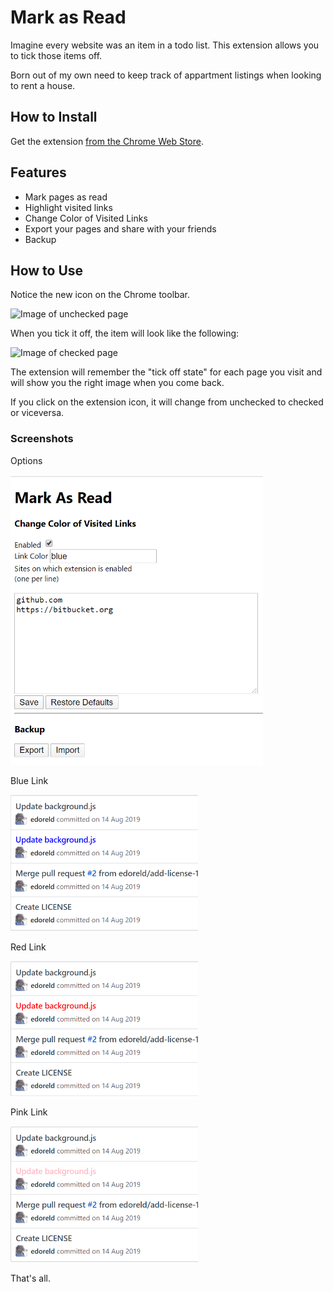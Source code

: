 # Mark as Read

Imagine every website was an item in a todo list. This extension allows you to tick those items off.

Born out of my own need to keep track of appartment listings when looking to rent a house. 

## How to Install

Get the extension [from the Chrome Web Store](https://chrome.google.com/webstore/detail/mark-as-read/hiflhkmicfagennabmnfcnnlpkmidfjj).

## Features

- Mark pages as read
- Highlight visited links
- Change Color of Visited Links
- Export your pages and share with your friends
- Backup

## How to Use

Notice the new icon on the Chrome toolbar. 

![Image of unchecked page](https://github.com/edoreld/mark-as-read/blob/master/markasread/notvisited.png?raw=true)

When you tick it off, the item will look like the following:  

![Image of checked page](https://github.com/edoreld/mark-as-read/blob/master/markasread/icon_128.png?raw=true)

The extension will remember the "tick off state" for each page you visit and will show you the right image when you come back.

If you click on the extension icon, it will change from unchecked to checked or viceversa.

### Screenshots

Options

<img src="screenshots/options.png?raw=true" width="404">

Blue Link

<img src="screenshots/blue-link.png?raw=true" width="300">

Red Link

<img src="screenshots/red-link.png?raw=true" width="300">

Pink Link

<img src="screenshots/pink-link.png?raw=true" width="300">

That's all.

[1]: https://stackoverflow.com/questions/24577024/install-chrome-extension-not-in-the-store
